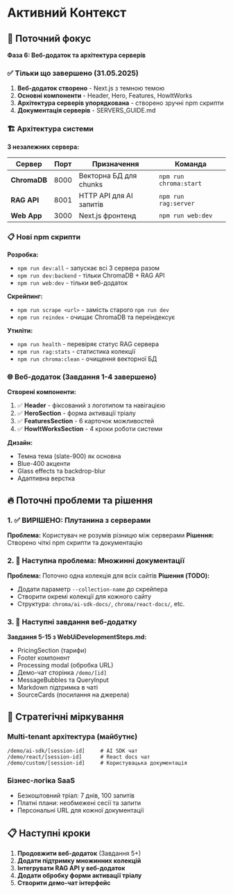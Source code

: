 # Активний Контекст

## 🎯 Поточний фокус
**Фаза 6: Веб-додаток та архітектура серверів**

### ✅ Тільки що завершено (31.05.2025)
1. **Веб-додаток створено** - Next.js з темною темою
2. **Основні компоненти** - Header, Hero, Features, HowItWorks
3. **Архітектура серверів упорядкована** - створено зручні npm скрипти
4. **Документація серверів** - SERVERS_GUIDE.md

### 🏗️ Архітектура системи
**3 незалежних сервера:**

| Сервер | Порт | Призначення | Команда |
|--------|------|-------------|---------|
| **ChromaDB** | 8000 | Векторна БД для chunks | `npm run chroma:start` |
| **RAG API** | 8001 | HTTP API для AI запитів | `npm run rag:server` |
| **Web App** | 3000 | Next.js фронтенд | `npm run web:dev` |

### 📋 Нові npm скрипти
**Розробка:**
- `npm run dev:all` - запускає всі 3 сервера разом
- `npm run dev:backend` - тільки ChromaDB + RAG API  
- `npm run web:dev` - тільки веб-додаток

**Скрейпинг:**
- `npm run scrape <url>` - замість старого `npm run dev`
- `npm run reindex` - очищає ChromaDB та переіндексує

**Утиліти:**
- `npm run health` - перевіряє статус RAG сервера
- `npm run rag:stats` - статистика колекції
- `npm run chroma:clean` - очищення векторної БД

### 🌐 Веб-додаток (Завдання 1-4 завершено)
**Створені компоненти:**
1. ✅ **Header** - фіксований з логотипом та навігацією
2. ✅ **HeroSection** - форма активації тріалу
3. ✅ **FeaturesSection** - 6 карточок можливостей  
4. ✅ **HowItWorksSection** - 4 кроки роботи системи

**Дизайн:**
- Темна тема (slate-900) як основна
- Blue-400 акценти
- Glass effects та backdrop-blur
- Адаптивна верстка

## 🔥 Поточні проблеми та рішення

### 1. ✅ ВИРІШЕНО: Плутанина з серверами
**Проблема:** Користувач не розумів різницю між серверами
**Рішення:** Створено чіткі npm скрипти та документацію

### 2. 🚧 Наступна проблема: Множинні документації
**Проблема:** Поточно одна колекція для всіх сайтів
**Рішення (TODO):** 
- Додати параметр `--collection-name` до скрейпера
- Створити окремі колекції для кожного сайту
- Структура: `chroma/ai-sdk-docs/`, `chroma/react-docs/`, etc.

### 3. 🎯 Наступні завдання веб-додатку
**Завдання 5-15 з WebUiDevelopmentSteps.md:**
- PricingSection (тарифи)
- Footer компонент
- Processing modal (обробка URL)
- Демо-чат сторінка `/demo/[id]`
- MessageBubbles та QueryInput
- Markdown підтримка в чаті
- SourceCards (посилання на джерела)

## 💭 Стратегічні міркування

### Multi-tenant архітектура (майбутнє)
```
/demo/ai-sdk/[session-id]     # AI SDK чат
/demo/react/[session-id]      # React docs чат  
/demo/custom/[session-id]     # Користувацька документація
```

### Бізнес-логіка SaaS
- Безкоштовний тріал: 7 днів, 100 запитів
- Платні плани: необмежені сесії та запити
- Персональні URL для кожної документації

## 📋 Наступні кроки

1. **Продовжити веб-додаток** (Завдання 5+)
2. **Додати підтримку множинних колекцій**
3. **Інтегрувати RAG API у веб-додаток**
4. **Додати обробку форми активації тріалу**
5. **Створити демо-чат інтерфейс** 